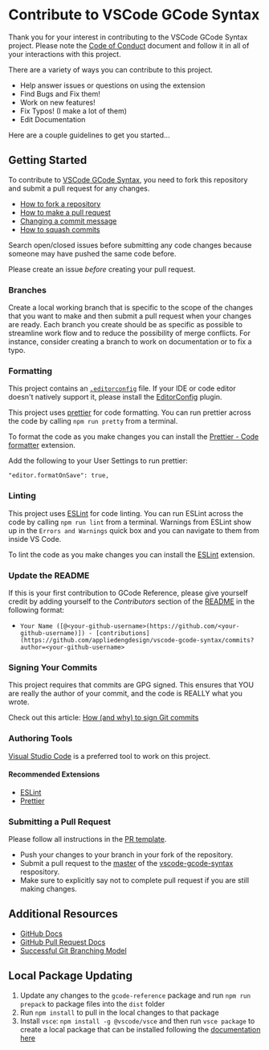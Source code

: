 # Contribute to VSCode GCode Syntax

Thank you for your interest in contributing to the VSCode GCode Syntax project. Please note the [Code of Conduct](CODE_OF_CONDUCT.md) document and follow it in all of your interactions with this project.

There are a variety of ways you can contribute to this project.

- Help answer issues or questions on using the extension
- Find Bugs and Fix them!
- Work on new features!
- Fix Typos! (I make a lot of them)
- Edit Documentation

Here are a couple guidelines to get you started...

## Getting Started

To contribute to [VSCode GCode Syntax](https://github.com/appliedengdesign/vscode-gcode-syntax), you need to fork this repository and submit a pull request for any changes.

- [How to fork a repository](https://help.github.com/articles/fork-a-repo)
- [How to make a pull request](https://help.github.com/articles/creating-a-pull-request/)
- [Changing a commit message](https://help.github.com/articles/changing-a-commit-message/)
- [How to squash commits](https://help.github.com/articles/about-pull-request-merges/)

Search open/closed issues before submitting any code changes because someone may have pushed the same code before.

Please create an issue _before_ creating your pull request.

### Branches

Create a local working branch that is specific to the scope of the changes that you want to make and then submit a pull request when your changes are ready. Each branch you create should be as specific as possible to streamline work flow and to reduce the possibility of merge conflicts. For instance, consider creating a branch to work on documentation or to fix a typo.

### Formatting

This project contains an [`.editorconfig`](https://github.com/appliedengdesign/vscode-gcode-syntax/blob/main/.editorconfig) file. If your IDE or code editor doesn't natively support it, please install the [EditorConfig](https://editorconfig.org) plugin.

This project uses [prettier](https://prettier.io/) for code formatting. You can run prettier across the code by calling `npm run pretty` from a terminal.

To format the code as you make changes you can install the [Prettier - Code formatter](https://marketplace.visualstudio.com/items/esbenp.prettier-vscode) extension.

Add the following to your User Settings to run prettier:

`"editor.formatOnSave": true,`

### Linting

This project uses [ESLint](https://eslint.org/) for code linting. You can run ESLint across the code by calling `npm run lint` from a terminal. Warnings from ESLint show up in the `Errors and Warnings` quick box and you can navigate to them from inside VS Code.

To lint the code as you make changes you can install the [ESLint](https://marketplace.visualstudio.com/items?itemName=dbaeumer.vscode-eslint) extension.

### Update the README

If this is your first contribution to GCode Reference, please give yourself credit by adding yourself to the _Contributors_ section of the [README](README.md) in the following format:

- `Your Name ([@<your-github-username>(https://github.com/<your-github-username)]) - [contributions](https://github.com/appliedengdesign/vscode-gcode-syntax/commits?author=<your-github-username>`

### Signing Your Commits

This project requires that commits are GPG signed. This ensures that YOU are really the author of your commit, and the code is REALLY what you wrote.

Check out this article: [How (and why) to sign Git commits](https://withblue.ink/2020/05/17/how-and-why-to-sign-git-commits.html)

### Authoring Tools

[Visual Studio Code](https://code.visualstudio.com) is a preferred tool to work on this project.

#### Recommended Extensions

- [ESLint](https://marketplace.visualstudio.com/items?itemName=dbaeumer.vscode-eslint)
- [Prettier](https://marketplace.visualstudio.com/items?itemName=esbenp.prettier-vscode)

### Submitting a Pull Request

Please follow all instructions in the [PR template](.github/PULL_REQUEST_TEMPLATE.md).

- Push your changes to your branch in your fork of the repository.
- Submit a pull request to the [master](https://github.com/appliedengdesign/master-syntax/tree/master) of the [vscode-gcode-syntax](https://github.com/appliedengdesign/vscode-gcode-syntax) respository.
- Make sure to explicitly say not to complete pull request if you are still making changes.

## Additional Resources

- [GitHub Docs](http://help.github.com/)
- [GitHub Pull Request Docs](http://help.github.com/send-pull-requests/)
- [Successful Git Branching Model](http://nvie.com/posts/a-successful-git-branching-model/)

## Local Package Updating

1. Update any changes to the `gcode-reference` package and run `npm run prepack` to package files into the `dist` folder
2. Run `npm install` to pull in the local changes to that package
3. Install `vsce`: `npm install -g @vscode/vsce` and then run `vsce package` to create a local package that can be installed following the [documentation here](https://code.visualstudio.com/api/working-with-extensions/publishing-extension#packaging-extensions)

